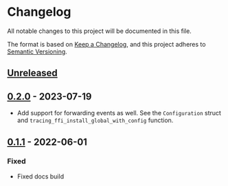 # Changelog
All notable changes to this project will be documented in this file.

The format is based on [Keep a Changelog](https://keepachangelog.com/en/1.0.0/),
and this project adheres to [Semantic Versioning](https://semver.org/spec/v2.0.0.html).

## [Unreleased]

## [0.2.0] - 2023-07-19

- Add support for forwarding events as well. See the `Configuration` struct and `tracing_ffi_install_global_with_config` function.

## [0.1.1] - 2022-06-01

### Fixed

- Fixed docs build

[Unreleased]: https://github.com/EmbarkStudios/tracing-ext-ffi-subscriber/compare/0.2.0...HEAD
[0.2.0]: https://github.com/EmbarkStudios/tracing-ext-ffi-subscriber/compare/0.1.1...0.2.0
[0.1.1]: https://github.com/EmbarkStudios/tracing-ext-ffi-subscriber/compare/0.1.0...0.1.1

